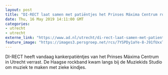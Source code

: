 ```yaml
---
layout: post
title: "DI-RECT laat samen met patiëntjes het Prinses Máxima Centrum rocken"
date: Thu, 16 May 2019 14:11:00 GMT
categories: 
- utrecht 
- utrecht 
externe_link: "https://www.ad.nl/utrecht/di-rect-laat-samen-met-patientjes-het-prinses-maxima-centrum-rocken~aa2e83fe/"
feature_image: "https://images3.persgroep.net/rcs/7YSPDy1aYe-8-J91fUxxTkxsH6Y/diocontent/148514889/_fitwidth/400/?appId=21791a8992982cd8da851550a453bd7f&quality=0.7"
---
```


DI-RECT heeft vandaag kankerpatiëntjes van het Prinses Máxima Centrum in Utrecht verrast. De Haagse rockband kwam langs bij de Muziekids Studio om muziek te maken met zieke kindjes.
